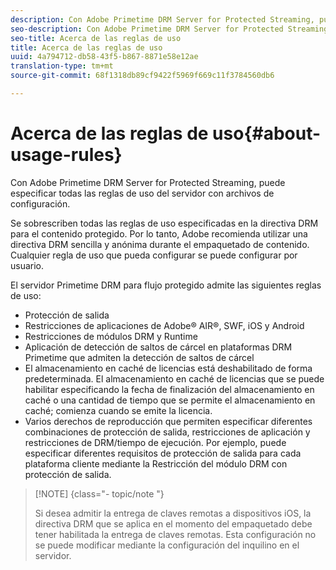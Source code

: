```yaml
---
description: Con Adobe Primetime DRM Server for Protected Streaming, puede especificar todas las reglas de uso del servidor con archivos de configuración.
seo-description: Con Adobe Primetime DRM Server for Protected Streaming, puede especificar todas las reglas de uso del servidor con archivos de configuración.
seo-title: Acerca de las reglas de uso
title: Acerca de las reglas de uso
uuid: 4a794712-db58-43f5-b867-8871e58e12ae
translation-type: tm+mt
source-git-commit: 68f1318db89cf9422f5969f669c11f3784560db6

---
```



# Acerca de las reglas de uso{#about-usage-rules}

Con Adobe Primetime DRM Server for Protected Streaming, puede especificar todas las reglas de uso del servidor con archivos de configuración.

Se sobrescriben todas las reglas de uso especificadas en la directiva DRM para el contenido protegido. Por lo tanto, Adobe recomienda utilizar una directiva DRM sencilla y anónima durante el empaquetado de contenido. Cualquier regla de uso que pueda configurar se puede configurar por usuario.

El servidor Primetime DRM para flujo protegido admite las siguientes reglas de uso:

* Protección de salida
* Restricciones de aplicaciones de Adobe® AIR®, SWF, iOS y Android
* Restricciones de módulos DRM y Runtime
* Aplicación de detección de saltos de cárcel en plataformas DRM Primetime que admiten la detección de saltos de cárcel
* El almacenamiento en caché de licencias está deshabilitado de forma predeterminada. El almacenamiento en caché de licencias que se puede habilitar especificando la fecha de finalización del almacenamiento en caché o una cantidad de tiempo que se permite el almacenamiento en caché; comienza cuando se emite la licencia.
* Varios derechos de reproducción que permiten especificar diferentes combinaciones de protección de salida, restricciones de aplicación y restricciones de DRM/tiempo de ejecución. Por ejemplo, puede especificar diferentes requisitos de protección de salida para cada plataforma cliente mediante la Restricción del módulo DRM con protección de salida.

>[!NOTE] {class=&quot;- topic/note &quot;}
>
>Si desea admitir la entrega de claves remotas a dispositivos iOS, la directiva DRM que se aplica en el momento del empaquetado debe tener habilitada la entrega de claves remotas. Esta configuración no se puede modificar mediante la configuración del inquilino en el servidor.

